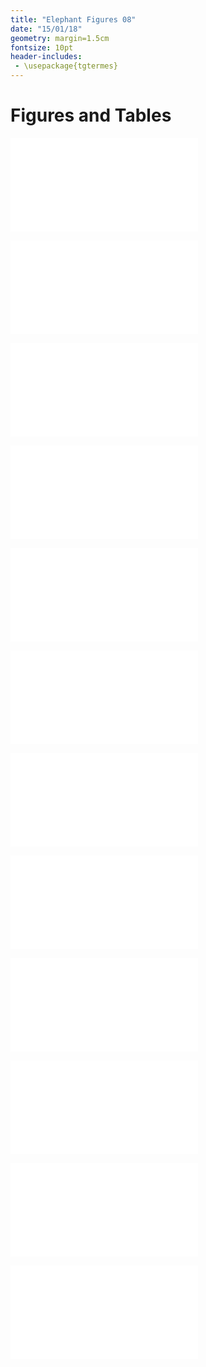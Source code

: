 ```yaml
---
title: "Elephant Figures 08"
date: "15/01/18"
geometry: margin=1.5cm
fontsize: 10pt
header-includes:
 - \usepackage{tgtermes}
---
```


# Figures and Tables

![**(a)** Study site in Kruger National Park, South Africa (red star), showing **(b)** park boundary (dashed grey line), weather station at Skukuza (red star), major rivers (solid blue lines), open waterholes (blue dots), and raw elephant tracks (coloured lines, n = 14). **(c)** Inset showing identified 24-hour looping behaviour centred on water sources (blue dots and lines), coloured by elephant shown (see labels, n = 3), with remaining tracks in the background (grey lines). 500m riparian zone along rivers is shaded green. ](/home/pratik/git/elephants/ele_code/ele_fig01.pdf)

![**(a)** Temperature of moving elephants, and **(b)** first passage time out of radius of 200m (points) at 100m distance intervals from the nearest water source in each season (cool-dry: blue circles, hot-wet: red triangles). Vertical lineranges represent 95% confidence intervals.](/home/pratik/git/elephants/ele_code/fig2.pdf)

![Mean steplength (points) at 2°C temperature intervals in each season (cool-dry: blue circles, hot-wet: red triangles). GAMM fit (lines), data error intervals (lineranges), and fit error intervals (shaded areas) are shown.](/home/pratik/git/elephants/ele_code/fig4speed.pdf)

![Elephants shuttle to water. GAM smooths coloured by season (cool-dry: blue, hot-wet: red) of **(a)** temperature, **(b)** distance to the nearest water source, and **(c)** steplength at stages in elephant revisits to water sources. Elephants are furthest from water at low temperatures, and move fastest in the initial and final 20% of a loop, i.e., when departing and approaching water sources. Only 24-hour loops considered.](/home/pratik/git/elephants/ele_code/fig0xloops.pdf)

![Elephant shuttling is not driven by woody density. Boxplots (coloured by season, cool-dry: blue, hot-wet: red) overlaid on violin plots (grey, background, pooled over seasons) of the woody density along the stages of elephant revisits to water. Only 24-hour loops considered.](/home/pratik/git/elephants/ele_code/fig0xloop_woods.pdf)

![**Supplementary material.** Heatmap of fixes per individual, grouped by season and year.](/home/pratik/git/elephants/ele_code/ele_figA2.pdf)

![**Supplementary material.** Mean thermochron temperature (points) at measured ambient temperature, and GLM fits (lines) in each season (cool-dry: blue circles & lines, hot-wet: red triangles & lines). Vertical lineranges and shaded areas (coloured by season) indicate 95% confidence intervals at each point.](/home/pratik/git/elephants/ele_code/figA1temp_loggers.pdf)

![**Supplementary material.** GAMM fit (lines) and mean distance to the nearest water source in each season (point) through the day in each season (cool-dry: blue circles & lines, hot-wet: red triangles & lines). Vertical lineranges and shaded areas (coloured by season) indicate 95% confidence intervals at each point. Only moving elephants included.](/home/pratik/git/elephants/ele_code/fig2distw_time.pdf)

![**Supplementary material.** Distribution of intervals between elephant revisits to water sources.](/home/pratik/git/elephants/ele_code/fig0xrevisit_dist.pdf)

![**Supplementary material.** Elephants loop at all times. Boxplots of the hour of day at stages of elephant looping behaviour, coloured by season (cool-dry: blue, hot-wet: red). Each loop begins and terminates at a water source. Violin plots of the probability distribution of hour of day at each stage in the loop, pooled over seasons are shown in the background. ](/home/pratik/git/elephants/ele_code/fig5looptime.pdf)

![**Supplementary material.** **(A)**. Woody density, and **(B)**. Elephant temperature at relocation sites. Values shown are 500m^2^ pooled means. **(C)**. Mean elephant temperatures at woody densities in increments of 5, separated by season (cool dry: blue circles, hot wet: red triangles), showing 95% confidence intervals (lineranges coloured by season.). Rivers (light blue lines) and Kruger boundary (dashed black line) are shown.](/home/pratik/git/elephants/ele_code/fig6full.pdf)

![**Supplementary material.** **(a)**. Frequency distributions of distance to the nearest water source (waterhole or river, see separate histograms below), and **(b)**. Frequency distribution of the woody density encountered by elephants.](/home/pratik/git/elephants/ele_code/figA6.pdf)
